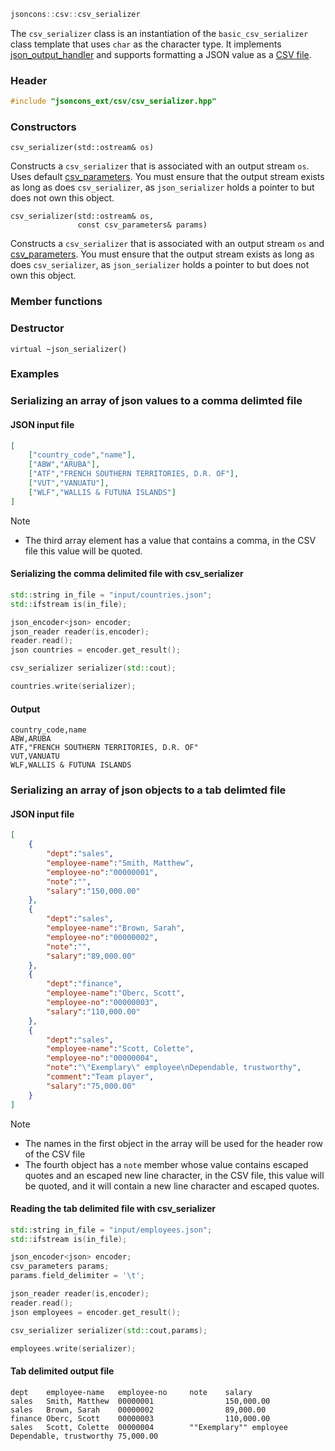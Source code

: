 ```c++
jsoncons::csv::csv_serializer
```
The `csv_serializer` class is an instantiation of the `basic_csv_serializer` class template that uses `char` as the character type.  It implements [json_output_handler](json_output_handler) and supports formatting a JSON value as a [CSV file](http://tools.ietf.org/html/rfc4180).

### Header
```c++
#include "jsoncons_ext/csv/csv_serializer.hpp"
```
### Constructors

    csv_serializer(std::ostream& os)
Constructs a `csv_serializer` that is associated with an output stream
`os`. Uses default [csv_parameters](csv_parameters).
You must ensure that the output stream exists as long as does `csv_serializer`, as `json_serializer` holds a pointer to but does not own this object.

    csv_serializer(std::ostream& os,
                   const csv_parameters& params)
Constructs a `csv_serializer` that is associated with an output stream
`os` and [csv_parameters](csv_parameters).
You must ensure that the output stream exists as long as does `csv_serializer`, as `json_serializer` holds a pointer to but does not own this object.

### Member functions


### Destructor

    virtual ~json_serializer()

### Examples

### Serializing an array of json values to a comma delimted file

#### JSON input file 
```json
[
    ["country_code","name"],
    ["ABW","ARUBA"],
    ["ATF","FRENCH SOUTHERN TERRITORIES, D.R. OF"],
    ["VUT","VANUATU"],
    ["WLF","WALLIS & FUTUNA ISLANDS"]
]
```
Note 

- The third array element has a value that contains a comma, in the CSV file this value will be quoted.

#### Serializing the comma delimited file with csv_serializer
```c++
std::string in_file = "input/countries.json";
std::ifstream is(in_file);

json_encoder<json> encoder;
json_reader reader(is,encoder);
reader.read();
json countries = encoder.get_result();

csv_serializer serializer(std::cout);

countries.write(serializer);
```
#### Output 
```
country_code,name
ABW,ARUBA
ATF,"FRENCH SOUTHERN TERRITORIES, D.R. OF"
VUT,VANUATU
WLF,WALLIS & FUTUNA ISLANDS
```
### Serializing an array of json objects to a tab delimted file

#### JSON input file
```json
[
    {
        "dept":"sales",
        "employee-name":"Smith, Matthew",
        "employee-no":"00000001",
        "note":"",
        "salary":"150,000.00"
    },
    {
        "dept":"sales",
        "employee-name":"Brown, Sarah",
        "employee-no":"00000002",
        "note":"",
        "salary":"89,000.00"
    },
    {
        "dept":"finance",
        "employee-name":"Oberc, Scott",
        "employee-no":"00000003",
        "salary":"110,000.00"
    },
    {
        "dept":"sales",
        "employee-name":"Scott, Colette",
        "employee-no":"00000004",
        "note":"\"Exemplary\" employee\nDependable, trustworthy",
        "comment":"Team player",
        "salary":"75,000.00"
    }
]
```
Note 

- The names in the first object in the array will be used for the header row of the CSV file
- The fourth object has a `note` member whose value contains escaped quotes and an escaped new line character, in the CSV file, this value will be quoted, and it will contain a new line character and escaped quotes.

#### Reading the tab delimited file with csv_serializer
```c++
std::string in_file = "input/employees.json";
std::ifstream is(in_file);

json_encoder<json> encoder;
csv_parameters params;
params.field_delimiter = '\t';

json_reader reader(is,encoder);
reader.read();
json employees = encoder.get_result();

csv_serializer serializer(std::cout,params);

employees.write(serializer);
```
#### Tab delimited output file
```
dept    employee-name   employee-no     note    salary
sales   Smith, Matthew  00000001                150,000.00
sales   Brown, Sarah    00000002                89,000.00
finance Oberc, Scott    00000003                110,000.00
sales   Scott, Colette  00000004        ""Exemplary"" employee
Dependable, trustworthy 75,000.00
```
